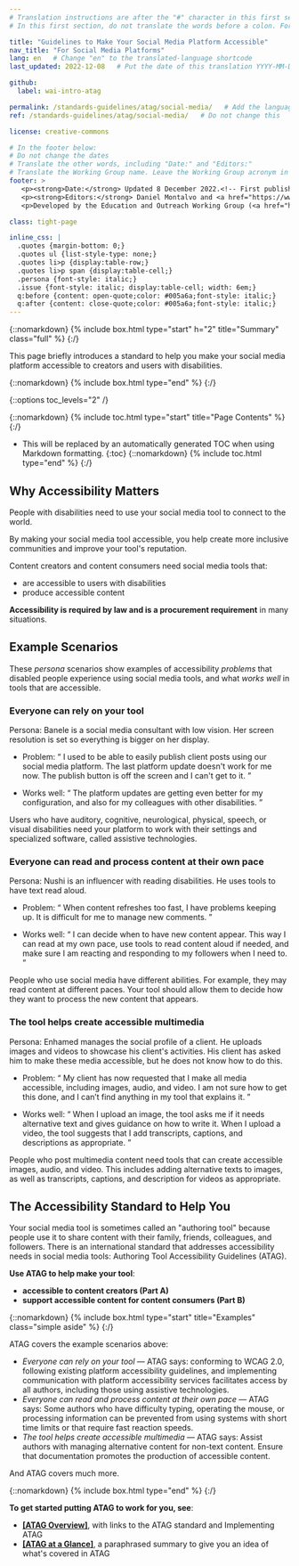 ```yaml
---
# Translation instructions are after the "#" character in this first section. They are comments that do not show up in the web page. You do not need to translate the instructions after "#".
# In this first section, do not translate the words before a colon. For example, do not translate "title:". Do translate the text after "title:"

title: "Guidelines to Make Your Social Media Platform Accessible"
nav_title: "For Social Media Platforms"
lang: en   # Change "en" to the translated-language shortcode
last_updated: 2022-12-08   # Put the date of this translation YYYY-MM-DD (with month in the middle)

github:
  label: wai-intro-atag

permalink: /standards-guidelines/atag/social-media/   # Add the language shortcode to the end, with no slash at end, for example: /link/to/page/fr
ref: /standards-guidelines/atag/social-media/   # Do not change this

license: creative-commons

# In the footer below:
# Do not change the dates
# Translate the other words, including "Date:" and "Editors:"
# Translate the Working Group name. Leave the Working Group acronym in English.
footer: >
   <p><strong>Date:</strong> Updated 8 December 2022.<!-- First published December 2022. --></p>
   <p><strong>Editors:</strong> Daniel Montalvo and <a href="https://www.w3.org/People/Shawn/">Shawn Henry</a>. Contributors: Kevin White, Sharron Rush, and <a href="https://www.w3.org/groups/wg/eowg/participants">participants of the Education and Outreach Working Group</a>.</p>
   <p>Developed by the Education and Outreach Working Group (<a href="http://www.w3.org/WAI/EO">EOWG</a>). Developed as part of the <a href="https://www.w3.org/WAI/about/projects/wai-guide">WAI-Guide project</a>, co-funded by the European Commission.</p>

class: tight-page

inline_css: |
  .quotes {margin-bottom: 0;}
  .quotes ul {list-style-type: none;}
  .quotes li>p {display:table-row;}
  .quotes li>p span {display:table-cell;}
  .persona {font-style: italic;}
  .issue {font-style: italic; display:table-cell; width: 6em;}
  q:before {content: open-quote;color: #005a6a;font-style: italic;}
  q:after {content: close-quote;color: #005a6a;font-style: italic;}
---
```


{::nomarkdown}
{% include box.html type="start" h="2" title="Summary" class="full" %}
{:/}

This page briefly introduces a standard to help you make your social media platform accessible to creators and users with disabilities.

{::nomarkdown}
{% include box.html type="end" %}
{:/}

{::options toc_levels="2" /}

{::nomarkdown}
{% include toc.html type="start" title="Page Contents" %}
{:/}

- This will be replaced by an automatically generated TOC when using Markdown formatting.
{:toc}
{::nomarkdown}
{% include toc.html type="end" %}
{:/}

## Why Accessibility Matters

People with disabilities need to use your social media tool to connect to the world.

By making your social media tool accessible, you help create more inclusive communities and improve your tool's reputation.

Content creators and content consumers need social media tools that:

* are accessible to users with disabilities
* produce accessible content

**Accessibility is required by law and is a procurement requirement** in many situations.

## Example Scenarios

These _persona_ scenarios show examples of accessibility _problems_ that disabled people experience using social media tools, and what _works well_ in tools that are accessible.

### Everyone can rely on your tool

<p><span class="persona">Persona: </span>
 Banele is a social media consultant with low vision. Her screen resolution is set so everything is bigger on her display.
</p>
<div class="quotes">
  <ul>
    <li>
      <p><span class="issue">Problem: </span><span><q>
        I used to be able to easily publish client posts using our social media platform. The last platform update doesn't work for me now. The publish button is off the screen and I can't get to it.
      </q></span></p>
    </li>
    <li>
      <p><span class="issue">Works well: </span><span><q>
        The platform updates are getting even better for my configuration, and also for my colleagues with other disabilities.
      </q></span></p>
    </li>
  </ul>
</div>

Users who have auditory, cognitive, neurological, physical, speech, or visual disabilities need your platform to work with their settings and specialized software, called assistive technologies.

### Everyone can read and process content at their own pace

<p><span class="persona">Persona: </span>
  Nushi is an influencer with reading disabilities. He uses tools to have text read aloud.
  </p>
<div class="quotes">
  <ul>
    <li>
      <p><span class="issue">Problem: </span><span><q>
        When content refreshes too fast, I have problems keeping up. It is difficult for me to manage new comments.
      </q></span></p>
    </li>
    <li>
      <p><span class="issue">Works well: </span><span><q>
        I can decide when to have new content appear. This way I can read at my own pace, use tools to read content aloud if needed, and make sure I am reacting and responding to my followers when I need to. 
      </q></span></p>
    </li>
  </ul>
</div>

People who use social media have different abilities. For example, they may read content at different paces. Your tool should allow them to decide how they want to process the new content that appears.

### The tool helps create accessible multimedia

<p><span class="persona">Persona: </span>
  Enhamed manages the social profile of a client. He uploads images and videos to showcase his client's activities. His client has asked him to make these media accessible, but he does not know how to do this.
</p>
<div class="quotes">
  <ul>
    <li>
      <p><span class="issue">Problem: </span><span><q>
        My client has now requested that I make all media accessible, including images, audio, and video. I am not sure how to get this done, and I can’t find anything in my tool that explains it.
      </q></span></p>
    </li>
    <li>
      <p><span class="issue">Works well: </span><span><q>
        When I upload an image, the tool asks me if it needs alternative text and gives guidance on how to write it. When I upload a video, the tool suggests that I add transcripts, captions, and descriptions as appropriate.
      </q></span></p>
    </li>
  </ul>
</div>

People who post multimedia content need tools that can create accessible images, audio, and video. This includes adding alternative texts to images, as well as transcripts, captions, and description for videos as appropriate.

## The Accessibility Standard to Help You

Your social media tool is sometimes called an "authoring tool" because people use it to share content with their family, friends, colleagues, and followers. There is an international standard that addresses accessibility needs in social media tools: Authoring Tool Accessibility Guidelines (ATAG).

**Use ATAG to help make your tool**:

* **accessible to content creators (Part A)**
* **support accessible content for content consumers (Part B)**

{::nomarkdown}
{% include box.html type="start" title="Examples" class="simple aside" %}
{:/}

ATAG covers the example scenarios above:

* _Everyone can rely on your tool_ &mdash; ATAG says: conforming to WCAG 2.0, following existing platform accessibility guidelines, and implementing communication with platform accessibility services facilitates access by all authors, including those using assistive technologies.
* _Everyone can read and process content at their own pace_ &mdash; ATAG says: Some authors who have difficulty typing, operating the mouse, or processing information can be prevented from using systems with short time limits or that require fast reaction speeds.
* _The tool helps create accessible multimedia_ &mdash; ATAG says: Assist authors with managing alternative content for non-text content. Ensure that documentation promotes the production of accessible content.

And ATAG covers much more.

{::nomarkdown}
{% include box.html type="end" %}
{:/}

**To get started putting ATAG to work for you, see**:

* **[[ATAG Overview]](/standards-guidelines/atag/)**, with links to the ATAG standard and Implementing ATAG
* **[[ATAG at a Glance]](/standards-guidelines/atag/glance/)**, a paraphrased summary to give you an idea of what's covered in ATAG
